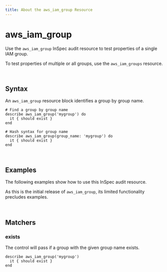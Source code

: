 ```yaml
---
title: About the aws_iam_group Resource
---
```


# aws_iam_group

Use the `aws_iam_group` InSpec audit resource to test properties of a single IAM group.

To test properties of multiple or all groups, use the `aws_iam_groups` resource.

<br>

## Syntax

An `aws_iam_group` resource block identifies a group by group name.

    # Find a group by group name
    describe aws_iam_group('mygroup') do
      it { should exist }
    end

    # Hash syntax for group name
    describe aws_iam_group(group_name: 'mygroup') do
      it { should exist }
    end

<br>

## Examples

The following examples show how to use this InSpec audit resource.

As this is the initial release of `aws_iam_group`, its limited functionality precludes examples.

<br>

## Matchers

### exists

The control will pass if a group with the given group name exists.

    describe aws_iam_group('mygroup')
      it { should exist }
    end
